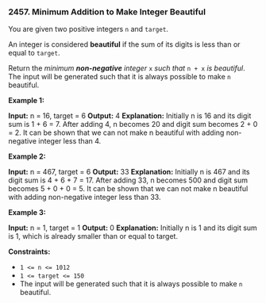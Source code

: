 ### 2457\. Minimum Addition to Make Integer Beautiful

You are given two positive integers `n` and `target`.

An integer is considered **beautiful** if the sum of its digits is less than or equal to `target`.

Return the _minimum **non-negative** integer_ `x` _such that_ `n + x` _is beautiful_. The input will be generated such that it is always possible to make `n` beautiful.

**Example 1:**

**Input:** n = 16, target = 6
**Output:** 4
**Explanation:** Initially n is 16 and its digit sum is 1 + 6 = 7. After adding 4, n becomes 20 and digit sum becomes 2 + 0 = 2. It can be shown that we can not make n beautiful with adding non-negative integer less than 4.

**Example 2:**

**Input:** n = 467, target = 6
**Output:** 33
**Explanation:** Initially n is 467 and its digit sum is 4 + 6 + 7 = 17. After adding 33, n becomes 500 and digit sum becomes 5 + 0 + 0 = 5. It can be shown that we can not make n beautiful with adding non-negative integer less than 33.

**Example 3:**

**Input:** n = 1, target = 1
**Output:** 0
**Explanation:** Initially n is 1 and its digit sum is 1, which is already smaller than or equal to target.

**Constraints:**

*   `1 <= n <= 1012`
*   `1 <= target <= 150`
*   The input will be generated such that it is always possible to make `n` beautiful.
